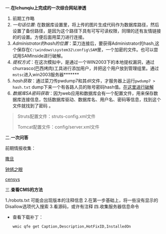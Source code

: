 一.**在Ichunqiu上完成的一次综合网站渗透**


1. 前期工作略 
2. *一句话位置*: 在数据库设置里，将上传的图片生成代码作为数据库路径，然后设置了备份路径，是因为这个路径下具有可写可读权限，同理的还有友情链接的的设置。方便后面用菜刀进行连接。
3. *Administrator的hash的位置*：菜刀连接后，要获得Administrator的hash,这个保存在`C:\windows\system32\config\SAM`里，一个加密的文件。也可以尝试用SAMInside进行破解。
4. *提权方式*：在这次模拟中，是通过一个WIN2003下的本地提权漏洞，通过churrasco(巴西烤肉)工具进行添加用户，并把这个用户放到管理组里。通过`mstsc`进入win2003服务器*******
5. *hash获取*：通过菜刀传pwdump7和其dll文件，才服务器上运行`pwdump7 > hash.txt` dump下来一个有各路人员的账号密码hash值。[在这里进行破解](http://www.objectif-securite.ch/en/ophcrack.php)
6. *数据库SA密码获取*：因为web应用和数据库会有一个配置文件，用来保存数据库连接信息，包括数据库驱动、数据库名、用户名、密码等信息，找到这个文件就找到了密码
。


> Struts配置文件：struts-config.xml文件
> 
> Tomcat配置文件：config/server.xml文件

二.**一次问答**

前期情报收集：

[撒旦](https://www.shodan.io/)

[钟馗之眼](https://www.zoomeye.org/)

[censys](https://censys.io/)


三.**查看CMS的方法**

1./robots.txt
可能会出现版本的注释信息
2.在第一步基础上，将一些没有显示的Disallow选项代入搜索
3.看源码，或许有注释
四.收集服务器信息命令

- 查看下载补丁：

   `wmic qfe get Caption,Description,HotFixID,InstalledOn`